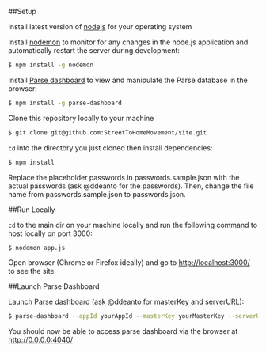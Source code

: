 ##Setup

Install latest version of [nodejs](https://nodejs.org) for your operating system 

Install [nodemon](https://github.com/remy/nodemon) to monitor for any changes in the node.js application and automatically restart the server during development:
```bash
$ npm install -g nodemon
```

Install [Parse dashboard](https://github.com/ParsePlatform/parse-dashboard) to view and manipulate the Parse database in the browser: 
```bash
$ npm install -g parse-dashboard
```

Clone this repository locally to your machine
```bash
$ git clone git@github.com:StreetToHomeMovement/site.git
```

```cd``` into the directory you just cloned then install dependencies:
```bash
$ npm install
```

Replace the placeholder passwords in passwords.sample.json with the actual passwords (ask @ddeanto for the passwords). Then, change the file name from passwords.sample.json to passwords.json. 


##Run Locally

```cd``` to the main dir on your machine locally and
run the following command to host locally on port 3000:
```bash
$ nodemon app.js
```

Open browser (Chrome or Firefox ideally) and go to <http://localhost:3000/> to see the site

##Launch Parse Dashboard

Launch Parse dashboard (ask @ddeanto for masterKey and serverURL): 
```bash
$ parse-dashboard --appId yourAppId --masterKey yourMasterKey --serverURL "https://example.com/parse" --appName optionalName
```

You should now be able to access parse dashboard via the browser at <http://0.0.0.0:4040/>
